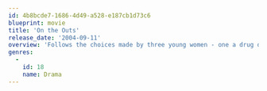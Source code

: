 ```yaml
---
id: 4b8bcde7-1686-4d49-a528-e187cb1d73c6
blueprint: movie
title: 'On the Outs'
release_date: '2004-09-11'
overview: 'Follows the choices made by three young women - one a drug dealer, one an addict, one a pregnant teen - in Jersey City.'
genres:
  -
    id: 18
    name: Drama
---
```

